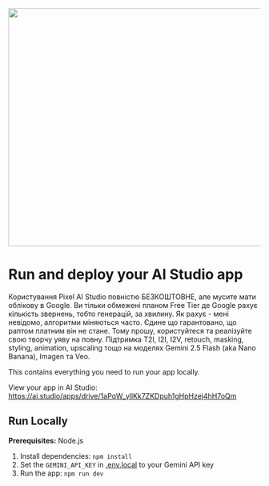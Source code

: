 <div align="center">
<img width="1200" height="475" alt="GHBanner" src="https://github.com/user-attachments/assets/0aa67016-6eaf-458a-adb2-6e31a0763ed6" />
</div>

# Run and deploy your AI Studio app

Користування Pixel AI Studio повністю БЕЗКОШТОВНЕ, але мусите мати облікову в Google.
Ви тільки обмежені планом Free Tier де Google рахує кількість звернень, тобто генерацій, за хвилину. Як рахує - мені невідомо, алгоритми міняються часто. Єдине що гарантовано, що раптом платним він не стане.
Тому прошу, користуйтеся та реалізуйте свою творчу уяву на повну. Підтримка T2I, I2I, I2V, retouch, masking, styling, animation, upscaling тощо на моделях Gemini 2.5 Flash (aka Nano Banana), Imagen та Veo.

This contains everything you need to run your app locally.

View your app in AI Studio: https://ai.studio/apps/drive/1aPqW_yllKk7ZKDpuh1gHpHzej4hH7oQm

## Run Locally

**Prerequisites:**  Node.js


1. Install dependencies:
   `npm install`
2. Set the `GEMINI_API_KEY` in [.env.local](.env.local) to your Gemini API key
3. Run the app:
   `npm run dev`
